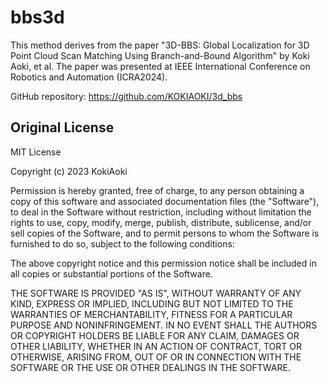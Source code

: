 # bbs3d

This method derives from the paper "3D-BBS: Global Localization for 3D Point Cloud Scan Matching Using Branch-and-Bound Algorithm" by Koki Aoki, et al. The paper was presented at IEEE International Conference on Robotics and Automation (ICRA2024).

GitHub repository: <https://github.com/KOKIAOKI/3d_bbs>

## Original License

MIT License

Copyright (c) 2023 KokiAoki

Permission is hereby granted, free of charge, to any person obtaining a copy
of this software and associated documentation files (the "Software"), to deal
in the Software without restriction, including without limitation the rights
to use, copy, modify, merge, publish, distribute, sublicense, and/or sell
copies of the Software, and to permit persons to whom the Software is
furnished to do so, subject to the following conditions:

The above copyright notice and this permission notice shall be included in all
copies or substantial portions of the Software.

THE SOFTWARE IS PROVIDED "AS IS", WITHOUT WARRANTY OF ANY KIND, EXPRESS OR
IMPLIED, INCLUDING BUT NOT LIMITED TO THE WARRANTIES OF MERCHANTABILITY,
FITNESS FOR A PARTICULAR PURPOSE AND NONINFRINGEMENT. IN NO EVENT SHALL THE
AUTHORS OR COPYRIGHT HOLDERS BE LIABLE FOR ANY CLAIM, DAMAGES OR OTHER
LIABILITY, WHETHER IN AN ACTION OF CONTRACT, TORT OR OTHERWISE, ARISING FROM,
OUT OF OR IN CONNECTION WITH THE SOFTWARE OR THE USE OR OTHER DEALINGS IN THE
SOFTWARE.
